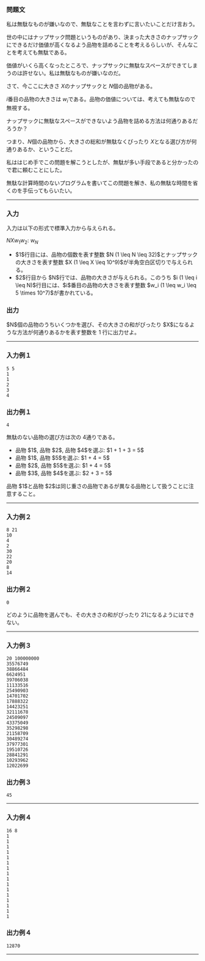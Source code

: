 
<div>

<div>

<div>

### **問題文**

<section>
私は無駄なものが嫌いなので、無駄なことを言わずに言いたいことだけ言おう。

世の中にはナップサック問題というものがあり、決まった大きさのナップサックにできるだけ価値が高くなるよう品物を詰めることを考えるらしいが、そんなことを考えても無駄である。

価値がいくら高くなったところで、ナップサックに無駄なスペースができてしまうのは許せない。私は無駄なものが嫌いなのだ。

さて、今ここに大きさ $X$のナップサックと $N$個の品物がある。

$i$番目の品物の大きさは $w_i$である。品物の価値については、考えても無駄なので無視する。

ナップサックに無駄なスペースができないよう品物を詰める方法は何通りあるだろうか？

つまり、$N$個の品物から、大きさの総和が無駄なくぴったり $X$となる選び方が何通りあるか、ということだ。

私ははじめ手でこの問題を解こうとしたが、無駄が多い手段であると分かったので君に頼むことにした。

無駄な計算時間のないプログラムを書いてこの問題を解き、私の無駄な時間を省くのを手伝ってもらいたい。

</section>

</div>

---

<div>

<div>

### **入力**

<section>

<p>
入力は以下の形式で標準入力から与えられる。
</p>

<div>

$N$$X$$w_1$$w_2$:
$w_N$
</div>

<ul>

<li>
$1$行目には、品物の個数を表す整数 $N (1 \leq N \leq 32)$とナップサックの大きさを表す整数 $X (1 \leq X \leq 10^9)$が半角空白区切りで与えられる。
</li>

<li>
$2$行目から $N$行では、品物の大きさが与えられる。このうち $i (1 \leq i \leq N)$行目には、$i$番目の品物の大きさを表す整数 $w_i (1 \leq w_i \leq 5 \times 10^7)$が書かれている。
</li>

</ul>

</section>

</div>

<div>

### **出力**

<section>
$N$個の品物のうちいくつかを選び、その大きさの和がぴったり $X$になるような方法が何通りあるかを表す整数を 1 行に出力せよ。

</section>

</div>

</div>

---

<div>

### **入力例１**

<section>

```
5 5
1
1
2
3
4
```

</section>

</div>

<div>

### **出力例１**

<section>

```
4
```
無駄のない品物の選び方は次の $4$通りである。

<ul>

<li>
品物 $1$, 品物 $2$, 品物 $4$を選ぶ: $1 + 1 + 3 = 5$
</li>

<li>
品物 $1$, 品物 $5$を選ぶ: $1 + 4 = 5$
</li>

<li>
品物 $2$, 品物 $5$を選ぶ: $1 + 4 = 5$
</li>

<li>
品物 $3$, 品物 $4$を選ぶ: $2 + 3 = 5$
</li>

</ul>
品物 $1$と品物 $2$は同じ重さの品物であるが異なる品物として扱うことに注意すること。

</section>

</div>

---

<div>

### **入力例２**

<section>

```
8 21
10
4
2
30
22
20
8
14
```

</section>

</div>

<div>

### **出力例２**

<section>

```
0
```
どのように品物を選んでも、その大きさの和がぴったり $21$になるようにはできない。

</section>

</div>

---

<div>

### **入力例３**

<section>

```
20 100000000
35576749
38866484
6624951
39706038
11133516
25490903
14701702
17888322
14423251
32111678
24509097
43375049
35298298
21158709
30489274
37977301
19510726
28841291
10293962
12022699
```

</section>

</div>

<div>

### **出力例３**

<section>

```
45
```

</section>

</div>

---

<div>

### **入力例４**

<section>

```
16 8
1
1
1
1
1
1
1
1
1
1
1
1
1
1
1
1
```

</section>

</div>

<div>

### **出力例４**

<section>

```
12870
```

</section>

</div>

---

</div>

</div>

